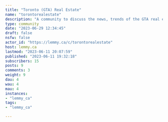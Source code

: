 ```yaml
---
title: "Toronto (GTA) Real Estate" 
name: "torontorealestate"
description: "A community to discuss the news, trends of the GTA real estate market**INFO**- Be friendly and welcoming- No trolling or attacks- Include sources"
type: community
date: "2023-06-29 12:34:45"
draft: false
nsfw: false
actor_id: "https://lemmy.ca/c/torontorealestate"
host: lemmy.ca
lastmod: "2023-06-11 20:07:59"
published: "2023-06-11 19:32:18"
subscribers: 15
posts: 9
comments: 3
weight: 9
dau: 4
wau: 4
mau: 4
instances:
- "lemmy_ca"
tags: 
- "lemmy_ca"

---
```

